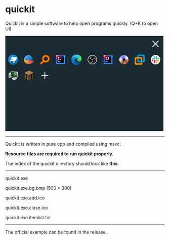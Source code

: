 # quickit

Quickit is a simple software to help open programs quickly. (Q+K to open UI)

![screenshot](/screenshot.png "Quickit")

---
Quickit is written in pure cpp and compiled using msvc.

**Resource files are required to run quickit properly.**

The index of the quickit directory should look like **this**:

---
quickit.exe

quickit.exe.bg.bmp (500 * 300)

quickit.exe.add.ico

quickit.exe.close.ico

quickit.exe.itemlist.txt

---
The official example can be found in the release.
